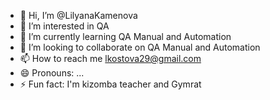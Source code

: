 - 👋 Hi, I’m @LilyanaKamenova
- 👀 I’m interested in QA
- 🌱 I’m currently learning QA Manual and Automation
- 💞️ I’m looking to collaborate on QA Manual and Automation
- 📫 How to reach me lkostova29@gmail.com
- 😄 Pronouns: ...
- ⚡ Fun fact: I'm kizomba teacher and Gymrat

<!---
LilyKamenova/LilyKamenova is a ✨ special ✨ repository because its `README.md` (this file) appears on your GitHub profile.
You can click the Preview link to take a look at your changes.
--->
